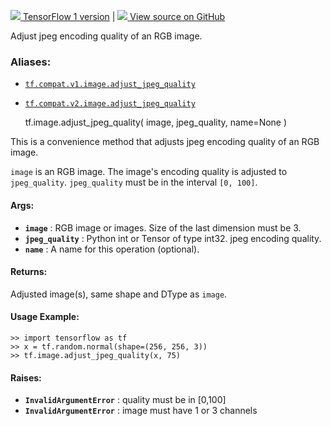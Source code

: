 [ ![](https://tensorflow.google.cn/images/tf_logo_32px.png) TensorFlow 1
version](/versions/r1.15/api_docs/python/tf/image/adjust_jpeg_quality) |  [
![](https://tensorflow.google.cn/images/GitHub-Mark-32px.png) View source on
GitHub
](https://github.com/tensorflow/tensorflow/blob/r2.0/tensorflow/python/ops/image_ops_impl.py#L2000-L2047)  
  
  
Adjust jpeg encoding quality of an RGB image.

### Aliases:

  * [`tf.compat.v1.image.adjust_jpeg_quality`](/api_docs/python/tf/image/adjust_jpeg_quality)
  * [`tf.compat.v2.image.adjust_jpeg_quality`](/api_docs/python/tf/image/adjust_jpeg_quality)

    
    
    tf.image.adjust_jpeg_quality(
        image,
        jpeg_quality,
        name=None
    )
    

This is a convenience method that adjusts jpeg encoding quality of an RGB
image.

`image` is an RGB image. The image's encoding quality is adjusted to
`jpeg_quality`. `jpeg_quality` must be in the interval `[0, 100]`.

#### Args:

  * **`image`** : RGB image or images. Size of the last dimension must be 3.
  * **`jpeg_quality`** : Python int or Tensor of type int32. jpeg encoding quality.
  * **`name`** : A name for this operation (optional).

#### Returns:

Adjusted image(s), same shape and DType as `image`.

#### Usage Example:

    
    
    >> import tensorflow as tf
    >> x = tf.random.normal(shape=(256, 256, 3))
    >> tf.image.adjust_jpeg_quality(x, 75)
    

#### Raises:

  * **`InvalidArgumentError`** : quality must be in [0,100]
  * **`InvalidArgumentError`** : image must have 1 or 3 channels

